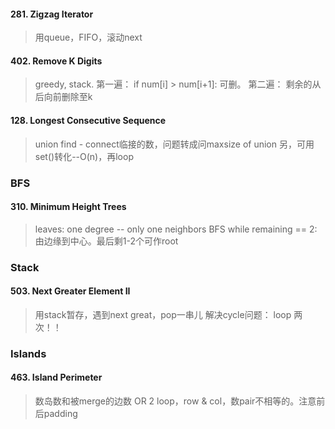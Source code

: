 
#### 281. Zigzag Iterator
> 用queue，FIFO，滚动next

#### 402. Remove K Digits
> greedy, stack. 
第一遍： if num[i] > num[i+1]: 可删。
第二遍： 剩余的从后向前删除至k

#### 128. Longest Consecutive Sequence
> union find - connect临接的数，问题转成问maxsize of union
另，可用set()转化--O(n)，再loop

### BFS
#### 310. Minimum Height Trees
> leaves: one degree -- only one neighbors
> BFS while remaining == 2: 由边缘到中心。最后剩1-2个可作root

### Stack
#### 503. Next Greater Element II
> 用stack暂存，遇到next great，pop一串儿
> 解决cycle问题： loop 两次！！

### Islands
#### 463. Island Perimeter
> 数岛数和被merge的边数
> OR 2 loop，row & col，数pair不相等的。注意前后padding

